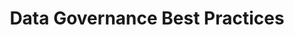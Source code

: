 ---
title: Data Governance Best Practices
layout: default
categories: (4) Data Governance
permalink: /governance/best_practices/
order: 2
description: 
next_page_title: 
next_page_permalink: 
prev_page_title: 
prev_page_permalink: 
---